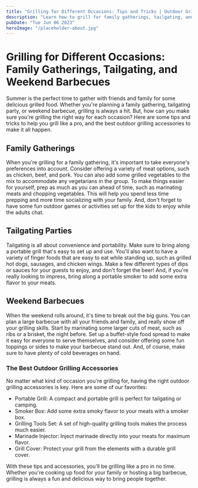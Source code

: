 ```yaml
---
title: "Grilling for Different Occasions: Tips and Tricks | Outdoor Grilling Accessories"
description: "Learn how to grill for family gatherings, tailgating, and weekend barbecues with our helpful tips and tricks. Find the perfect outdoor grilling accessories for your next cookout!"
pubDate: "Tue Jun 06 2023"
heroImage: "/placeholder-about.jpg"
---
```


# Grilling for Different Occasions: Family Gatherings, Tailgating, and Weekend Barbecues

Summer is the perfect time to gather with friends and family for some delicious grilled food. Whether you&#39;re planning a family gathering, tailgating party, or weekend barbecue, grilling is always a hit. But, how can you make sure you&#39;re grilling the right way for each occasion? Here are some tips and tricks to help you grill like a pro, and the best outdoor grilling accessories to make it all happen.

## Family Gatherings

When you&#39;re grilling for a family gathering, it&#39;s important to take everyone&#39;s preferences into account. Consider offering a variety of meat options, such as chicken, beef, and pork. You can also add some grilled vegetables to the mix to accommodate any vegetarians in the group. To make things easier for yourself, prep as much as you can ahead of time, such as marinating meats and chopping vegetables. This will help you spend less time prepping and more time socializing with your family. And, don&#39;t forget to have some fun outdoor games or activities set up for the kids to enjoy while the adults chat.

## Tailgating Parties

Tailgating is all about convenience and portability. Make sure to bring along a portable grill that&#39;s easy to set up and use. You&#39;ll also want to have a variety of finger foods that are easy to eat while standing up, such as grilled hot dogs, sausages, and chicken wings. Make a few different types of dips or sauces for your guests to enjoy, and don&#39;t forget the beer! And, if you&#39;re really looking to impress, bring along a portable smoker to add some extra flavor to your meats.

## Weekend Barbecues

When the weekend rolls around, it&#39;s time to break out the big guns. You can plan a large barbecue with all your friends and family, and really show off your grilling skills. Start by marinating some larger cuts of meat, such as ribs or a brisket, the night before. Set up a buffet-style food spread to make it easy for everyone to serve themselves, and consider offering some fun toppings or sides to make your barbecue stand out. And, of course, make sure to have plenty of cold beverages on hand.

### The Best Outdoor Grilling Accessories

No matter what kind of occasion you&#39;re grilling for, having the right outdoor grilling accessories is key. Here are some of our favorites:

- Portable Grill: A compact and portable grill is perfect for tailgating or camping.
- Smoker Box: Add some extra smoky flavor to your meats with a smoker box.
- Grilling Tools Set: A set of high-quality grilling tools makes the process much easier.
- Marinade Injector: Inject marinade directly into your meats for maximum flavor.
- Grill Cover: Protect your grill from the elements with a durable grill cover.

With these tips and accessories, you&#39;ll be grilling like a pro in no time. Whether you&#39;re cooking up food for your family or hosting a big barbecue, grilling is always a fun and delicious way to bring people together.